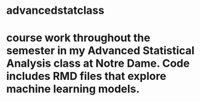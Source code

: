 # advancedstatclass

# course work throughout the semester in my Advanced Statistical Analysis class at Notre Dame. Code includes RMD files that explore machine learning models. 
